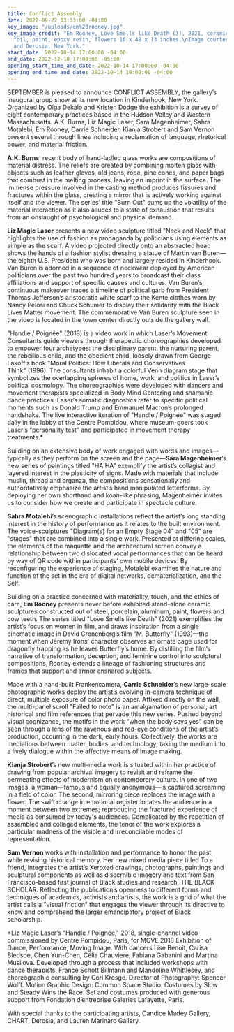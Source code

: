 ```yaml
---
title: Conflict Assembly
date: 2022-09-22 13:33:00 -04:00
key_image: "/uploads/em%20rooney.jpg"
key_image_credit: "Em Rooney, Love Smells like Death (3), 2021, ceramic, steel, \naluminum
  foil, paint, epoxy resin, flowers 16 x 48 x 13 inches.\nImage courtesy of the artist
  and Derosia, New York."
start_date: 2022-10-14 17:00:00 -04:00
end_date: 2022-12-18 17:00:00 -05:00
opening_start_time_and_date: 2022-10-14 17:00:00 -04:00
opening_end_time_and_date: 2022-10-14 19:00:00 -04:00
---
```


SEPTEMBER is pleased to announce CONFLICT ASSEMBLY, the gallery’s inaugural group show at its new location in Kinderhook, New York. Organized by Olga Dekalo and Kristen Dodge the exhibition is a survey of eight contemporary practices based in the Hudson Valley and Western Massachusetts. A.K. Burns, Liz Magic Laser, Sara Magenheimer, Sahra Motalebi, Em Rooney, Carrie Schneider, Kianja Strobert and Sam Vernon present several through lines including a reclamation of language, rhetorical power, and material friction. 

**A.K. Burns**’ recent body of hand-ladled glass works are compositions of material distress. The reliefs are created by combining molten glass with objects such as leather gloves, old jeans, rope, pine cones, and paper bags that combust in the melting process, leaving an imprint in the surface. The immense pressure involved in the casting method produces fissures and fractures within the glass, creating a mirror that is actively working against itself and the viewer. The series' title "Burn Out" sums up the volatility of the material interaction as it also alludes to a state of exhaustion that results from an onslaught of psychological and physical demand.

**Liz Magic Laser** presents a new video sculpture titled "Neck and Neck" that highlights the use of fashion as propaganda by politicians using elements as simple as the scarf. A video projected directly onto an abstracted head shows the hands of a fashion stylist dressing a statue of Martin van Buren—the eighth U.S. President who was born and largely resided in Kinderhook. Van Buren is adorned in a sequence of neckwear deployed by American politicians over the past two hundred years to broadcast their class affiliations and support of specific causes and cultures. Van Buren’s continuous makeover traces a timeline of political garb from President Thomas Jefferson’s aristocratic white scarf to the Kente clothes worn by Nancy Pelosi and Chuck Schumer to display their solidarity with the Black Lives Matter movement. The commemorative Van Buren sculpture seen in the video is located in the town center directly outside the gallery wall.

"Handle / Poignée" (2018) is a video work in which Laser’s Movement Consultants guide viewers through therapeutic choreographies developed to empower four archetypes: the disciplinary parent, the nurturing parent, the rebellious child, and the obedient child, loosely drawn from George Lakoff’s book "Moral Politics: How Liberals and Conservatives Think" (1996). The consultants inhabit a colorful Venn diagram stage that symbolizes the overlapping spheres of home, work, and politics in Laser’s political cosmology. The choreographies were developed with dancers and movement therapists specialized in Body Mind Centering and shamanic dance practices. Laser’s somatic diagnostics refer to specific political moments such as Donald Trump and Emmanuel Macron’s prolonged handshake. The live interactive iteration of "Handle / Poignée" was staged daily in the lobby of the Centre Pompidou, where museum-goers took Laser’s “personality test” and participated in movement therapy treatments.*

Building on an extensive body of work engaged with words and images—typically as they perform on the screen and the page—**Sara Magenheimer**’s new series of paintings titled "HA HA" exemplify the artist’s collagist and layered interest in the plasticity of signs. Made with materials that include muslin, thread and organza, the compositions sensationally and authoritatively emphasize the artist’s hand manipulated letterforms. By deploying her own shorthand and koan-like phrasing, Magenheimer invites us to consider how we create and participate in  spectacle culture. 

**Sahra Motalebi**’s scenographic installations reflect the artist’s long standing interest in the history of performance as it relates to the built environment. The voice-sculptures "Diagram(s) for an Empty Stage 04" and "05" are "stages" that are combined into a single work. Presented at differing scales, the elements of the maquette and the architectural screen convey a relationship between two dislocated vocal performances that can be heard by way of QR code within participants’ own mobile devices. By reconfiguring the experience of staging, Motalebi examines the nature and function of the set in the era of digital networks, dematerialization, and the Self.

Building on a practice concerned with materiality, touch, and the ethics of care, **Em Rooney** presents never before exhibited stand-alone ceramic sculptures constructed out of steel, porcelain, aluminum, paint, flowers and cow teeth. The series titled "Love Smells like Death" (2021) exemplifies the artist’s focus on women in film, and draws inspiration from a single cinematic image in David Cronenberg’s film "M. Butterfly" (1993)—the moment when Jeremy Irons' character observes an ornate cage used for dragonfly trapping as he leaves Butterfly’s home. By distilling the film’s narrative of transformation, deception, and feminine control into sculptural compositions, Rooney extends a lineage of fashioning structures and frames that support and armor ensnared subjects. 

Made with a hand-built Frankencamera, **Carrie Schneider**’s new large-scale photographic works deploy the artist’s evolving in-camera technique of direct, multiple exposure of color photo paper. Affixed directly on the wall, the multi-panel scroll "Failed to note" is an amalgamation of personal, art historical and film references that pervade this new series. Pushed beyond visual cognizance, the motifs in the work "when the body says yes" can be seen through a lens of the ravenous and red-eye conditions of the artist’s production, occurring in the dark, early hours. Collectively, the works are mediations between matter, bodies, and technology; taking the medium into a lively dialogue within the affective means of image making.

**Kianja Strobert**’s new multi-media work is situated within her practice of drawing from popular archival imagery to revisit and reframe the permeating effects of modernism on contemporary culture. In one of two images, a woman—famous and equally anonymous—is captured screaming in a field of color. The second, mirroring piece replaces the image with a flower. The swift change in emotional register locates the audience in a moment between two extremes; reproducing the fractured experience of media as consumed by today's audiences. Complicated by the repetition of assembled and collaged elements, the tenor of the work explores a particular madness of the visible and irreconcilable modes of representation.

**Sam Vernon** works with installation and performance to honor the past while revising historical memory. Her new mixed media piece titled To a friend, integrates the artist’s Xeroxed drawings, photographs, paintings and sculptural components as well as discernible imagery and text from San Francisco-based first journal of Black studies and research, THE BLACK SCHOLAR. Reflecting the publication’s openness to different forms and techniques of academics, activists and artists, the work is a grid of what the artist calls a "visual friction” that engages the viewer through its directive to know and comprehend the larger emancipatory project of Black scholarship.



*Liz Magic Laser’s "Handle / Poignée," 2018, single-channel video commissioned by Centre Pompidou, Paris, for MOVE 2018 Exhibition of Dance, Performance, Moving Image. With dancers Lise Benoit, Carisa Bledsoe, Chen Yun-Chen, Célia Chauviere, Fabiana Gabanini and Martina Musilova. Developed through a process that included workshops with dance therapists, France Schott Billmann and Mandoline Whittlesey, and choreographic consulting by Cori Kresge. Director of Photography: Spencer Wolff. Motion Graphic Design: Common Space Studio. Costumes by Slow and Steady Wins the Race. Set and costumes produced with generous support from Fondation d’entreprise Galeries Lafayette, Paris.
 


With special thanks to the participating artists, Candice Madey Gallery, CHART, Derosia, and Lauren Marinaro Gallery.
